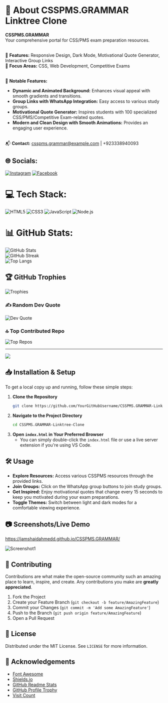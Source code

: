 # 💫 About CSSPMS.GRAMMAR Linktree Clone

**CSSPMS.GRAMMAR**<br>
Your comprehensive portal for CSS/PMS exam preparation resources.<br><br>

🔹 **Features:** Responsive Design, Dark Mode, Motivational Quote Generator, Interactive Group Links<br>
🔹 **Focus Areas:** CSS, Web Development, Competitive Exams<br><br>

🔹 **Notable Features:**<br>
- **Dynamic and Animated Background:** Enhances visual appeal with smooth gradients and transitions.<br>
- **Group Links with WhatsApp Integration:** Easy access to various study groups.<br>
- **Motivational Quote Generator:** Inspires students with 100 specialized CSS/PMS/Competitive Exam-related quotes.<br>
- **Modern and Clean Design with Smooth Animations:** Provides an engaging user experience.<br><br>

📬 **Contact:** [csspms.grammar@example.com](mailto:csspms.grammar@gmail.com) | +923338940093

## 🌐 Socials:
[![Instagram](https://img.shields.io/badge/Instagram-%23E4405F.svg?logo=Instagram&logoColor=white)](https://instagram.com/csspms.grammar) [![Facebook](https://img.shields.io/badge/Facebook-%230077B5.svg?logo=facebook&logoColor=white)](https://facebook.com/csspms.grammar) 

# 💻 Tech Stack:
![HTML5](https://img.shields.io/badge/html5-%23E34F26.svg?style=for-the-badge&logo=html5&logoColor=white) ![CSS3](https://img.shields.io/badge/css3-%231572B6.svg?style=for-the-badge&logo=css3&logoColor=white) ![JavaScript](https://img.shields.io/badge/javascript-%23323330.svg?style=for-the-badge&logo=javascript&logoColor=%23F7DF1E) ![Node.js](https://img.shields.io/badge/node.js-339933?style=for-the-badge&logo=node.js&logoColor=white)

# 📊 GitHub Stats:
![GitHub Stats](https://github-readme-stats.vercel.app/api?username=YourGitHubUsername&theme=default&hide_border=false&include_all_commits=true&count_private=false)<br/>
![GitHub Streak](https://github-readme-streak-stats.herokuapp.com/?user=YourGitHubUsername&theme=default&hide_border=false)<br/>
![Top Langs](https://github-readme-stats.vercel.app/api/top-langs/?username=YourGitHubUsername&theme=default&hide_border=false&include_all_commits=true&count_private=false&layout=compact)

## 🏆 GitHub Trophies
![Trophies](https://github-profile-trophy.vercel.app/?username=YourGitHubUsername&theme=default&no-frame=false&no-bg=true&margin-w=4)

### ✍️ Random Dev Quote
![Dev Quote](https://quotes-github-readme.vercel.app/api?type=horizontal&theme=radical)

### 🔝 Top Contributed Repo
![Top Repos](https://github-contributor-stats.vercel.app/api?username=YourGitHubUsername&limit=5&theme=dark&combine_all_yearly_contributions=true)

---
[![](https://visitcount.itsvg.in/api?id=YourGitHubUsername&icon=0&color=0)](https://visitcount.itsvg.in)

## 📥 Installation & Setup

To get a local copy up and running, follow these simple steps:

1. **Clone the Repository**
    ```bash
    git clone https://github.com/YourGitHubUsername/CSSPMS.GRAMMAR-Linktree-Clone.git
    ```
2. **Navigate to the Project Directory**
    ```bash
    cd CSSPMS.GRAMMAR-Linktree-Clone
    ```
3. **Open `index.html` in Your Preferred Browser**
    - You can simply double-click the `index.html` file or use a live server extension if you're using VS Code.

## 🛠️ Usage

- **Explore Resources:** Access various CSSPMS resources through the provided links.
- **Join Groups:** Click on the WhatsApp group buttons to join study groups.
- **Get Inspired:** Enjoy motivational quotes that change every 15 seconds to keep you motivated during your exam preparations.
- **Toggle Themes:** Switch between light and dark modes for a comfortable viewing experience.

## 📷 Screenshots/Live Demo

https://jamshaidahmedd.github.io/CSSPMS.GRAMMAR/

![Screenshot1](path_to_screenshot1.png)

## 🤝 Contributing

Contributions are what make the open-source community such an amazing place to learn, inspire, and create. Any contributions you make are **greatly appreciated**.

1. Fork the Project
2. Create your Feature Branch (`git checkout -b feature/AmazingFeature`)
3. Commit your Changes (`git commit -m 'Add some AmazingFeature'`)
4. Push to the Branch (`git push origin feature/AmazingFeature`)
5. Open a Pull Request

## 📝 License

Distributed under the MIT License. See `LICENSE` for more information.

## 📜 Acknowledgements

- [Font Awesome](https://fontawesome.com/)
- [Shields.io](https://shields.io/)
- [GitHub Readme Stats](https://github.com/anuraghazra/github-readme-stats)
- [GitHub Profile Trophy](https://github.com/ryo-ma/github-profile-trophy)
- [Visit Count](https://github.com/antonkomarev/github-profile-views-counter)
